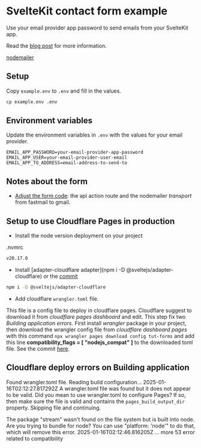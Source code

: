 # SvelteKit contact form example

Use your email provider app password to send emails from your
SvelteKit app.

Read the [blog post](https://scottspence.com/posts/contact-form-send-email-from-site) for more information.

[nodemailer](https://mailtrap.io/blog/nodemailer-gmail/)

## Setup

Copy `example.env` to `.env` and fill in the values.

```bash
cp example.env .env
```

## Environment variables

Update the environment variables in `.env` with the values for your
email provider.

```
EMAIL_APP_PASSWORD=your-email-provider-app-password
EMAIL_APP_USER=your-email-provider-user-email
EMAIL_APP_TO_ADDRESS=email-address-to-send-to
```

## Notes about the form
- [Adjust the form code](https://github.com/ccalobeto/tut-forms/commit/134fdcaf488fc76bdb0a9daef199f0cd184e2d93): the api action route and  the nodemailer *transport* from fastmail to gmail. 

## Setup to use Cloudflare Pages in production
- Install the node version deployment on your project

.nvmrc
```bash
v20.17.0
```
- Install [adapter-cloudflare adapter](npm i -D @sveltejs/adapter-cloudflare) or the [commit](https://github.com/ccalobeto/tut-forms/commit/2f57e599fb1aeaead7f170d278770195795516ac) 

```bash
npm i -D @sveltejs/adapter-cloudflare
```
- Add cloudflare `wrangler.toml` file.

This file is a config file to deploy in cloudflare pages. Cloudflare suggest to download it from *cloudflare pages dashboard* and edit. This step fix two *Building application errors*.
First install *wrangler* package in your project, then download the wrangler config file from *cloudflare dashboard pages* with this command `npx wrangler pages download config tut-forms` and add this line **compatibility_flags = [ "nodejs_compat" ]** to the downloaded toml file. See the commit [here](https://github.com/ccalobeto/tut-forms/commit/2e1ec18930a509a9d473e33eca15be91be2c0387).

## Cloudflare deploy errors on Building application
Found wrangler.toml file. Reading build configuration...
2025-01-16T02:12:27.817292Z	A wrangler.toml file was found but it does not appear to be valid. Did you mean to use wrangler.toml to configure Pages? If so, then make sure the file is valid and contains the `pages_build_output_dir` property. Skipping file and continuing.

The package "stream" wasn't found on the file system but is built into node. Are you trying to bundle for node? You can use "platform: 'node'" to do that, which will remove this error.
2025-01-16T02:12:46.816205Z	
... more 53 error related to compatibility



